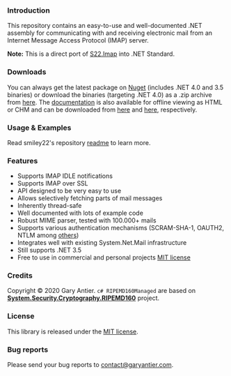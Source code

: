 ### Introduction

This repository contains an easy-to-use and well-documented .NET assembly for communicating with and
receiving electronic mail from an Internet Message Access Protocol (IMAP) server.

**Note:** This is a direct port of [S22.Imap](https://github.com/smiley22/S22.Imap)
          into .NET Standard.

### Downloads

You can always get the latest package on [Nuget](http://nuget.org/packages/S22.Imap/) (includes 
.NET 4.0 and 3.5 binaries) or download the binaries (targeting .NET 4.0) as a .zip archive from 
[here](http://smiley22.github.com/Downloads/S22.Imap.zip). The
[documentation](http://smiley22.github.com/S22.Imap/Documentation/) is also available for offline
viewing as HTML or CHM and can be downloaded from 
[here](http://smiley22.github.com/Downloads/S22.Imap.Html.Documentation.zip) and 
[here](http://smiley22.github.com/Downloads/S22.Imap.Chm.Documentation.zip), respectively.

### Usage & Examples

Read smiley22's repository [readme](https://github.com/smiley22/S22.Imap/blob/master/Readme.md) to learn more.

### Features

+ Supports IMAP IDLE notifications
+ Supports IMAP over SSL
+ API designed to be very easy to use
+ Allows selectively fetching parts of mail messages
+ Inherently thread-safe
+ Well documented with lots of example code
+ Robust MIME parser, tested with 100.000+ mails
+ Supports various authentication mechanisms (SCRAM-SHA-1, OAUTH2, NTLM among [others](https://github.com/sagemodeninja/AgilityFramework.Imap/blob/master/AuthMethod.cs))
+ Integrates well with existing System.Net.Mail infrastructure
+ Still supports .NET 3.5
+ Free to use in commercial and personal projects [MIT license](https://github.com/sagemodeninja/AgilityFramework.Imap/blob/master/License.md)

### Credits

Copyright © 2020 Gary Antier.
```c# RIPEMD160Managed``` are based on **[System.Security.Cryptography.RIPEMD160](https://github.com/darrenstarr/RIPEMD160.net)** project.

### License

This library is released under the [MIT license](https://github.com/sagemodeninja/AgilityFramework.Imap/blob/master/License.md).

### Bug reports

Please send your bug reports to [contact@garyantier.com](mailto:contact@garyantier.com).